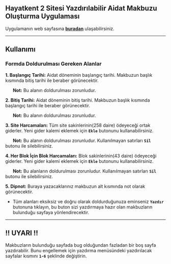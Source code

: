 ## Hayatkent 2 Sitesi Yazdırılabilir Aidat Makbuzu Oluşturma Uygulaması

Uygulamanın web sayfasına **[buradan](https://cihan-cetin.github.io/hayatkent2 "Hayatkent 2 GitHub Pages")** ulaşabilirsiniz.

---

## Kullanımı

### Formda Doldurulması Gereken Alanlar

**1. Başlangıç Tarihi:** Aidat döneminin başlangıç tarihi. Makbuzun başlık kısmında bitiş tarihi ile beraber görünecektir.

&nbsp;&nbsp;&nbsp;&nbsp;&nbsp; **Not:** Bu alanın doldurulması zorunludur.

**2. Bitiş Tarihi:** Aidat döneminin bitiş tarihi. Makbuzun başlık kısmında başlangıç tarihi ile beraber görünecektir.

&nbsp;&nbsp;&nbsp;&nbsp;&nbsp; **Not:** Bu alanın doldurulması zorunludur.

**3. Site Harcamaları:** Tüm site sakinlerinin(258 daire) ödeyeceği ortak giderler. Yeni gider kalemi eklemek için **```Ekle```** butonunu kullanabilirsiniz.

&nbsp;&nbsp;&nbsp;&nbsp;&nbsp; **Not:** Bu alanın doldurulması zorunludur. Kullanılmayan satırları **```Sil```** butonu ile silebilirsiniz.

**4. Her Blok İçin Blok Harcamaları:** Blok sakinlerinin(43 daire) ödeyeceği giderler. Yeni gider kalemi eklemek için **```Ekle```** butonunu kullanabilirsiniz.

&nbsp;&nbsp;&nbsp;&nbsp;&nbsp; **Not:** Bu alanların doldurulması zorunludur. Kullanılmayan satırları **```Sil```** butonu ile silebilirsiniz.

**5. Dipnot:** Buraya yazacaklarınız makbuzun alt kısmında not olarak görünecektir.


- Tüm alanları eksiksiz ve doğru olarak doldurduğunuza eminseniz **```Yazdır```** butonuna tıklayın, bu buton sizi yazdırmaya hazır olan makbuzların bulunduğu sayfaya yönlendirecektir.

---

## !! UYARI !!

Makbuzların bulunduğu sayfada bug olduğundan fazladan bir boş sayfa yazdırabilir. Bunu engellemek için yazdırma menüsündeki yazdırılacak sayfalar kısmını **```1-6```** şeklinde değiştirin.

